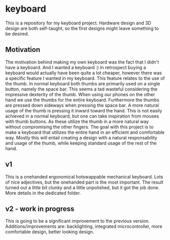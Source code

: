 # keyboard
This is a repository for my keyboard project. Hardware design and 3D design are both self-taught, so the first designs might leave something to be desired.

## Motivation
The motivation behind making my own keyboard was the fact that I didn't have a keyboard. And I wanted a keyboard :) In retrospect buying a keyboard would actually have been quite a lot cheaper, however there was a specific feature I wanted in my keyboard. This feature relates to the use of the thumb. In normal keyboard both thumbs are primarily used on a single button, namely the space bar. This seems a tad wasteful considering the impressive dexterity of the thumb. When using our phones on the other hand we use the thumbs for the entire keyboard. Furthermore the thumbs are pressed down sideways when pressing the space bar. A more natural usage of the thumb is pressing it inward toward the hand. This is not easily achieved in a normal keyboard, but one can take inspiration from mouses with thumb buttons. As these utilize the thumb in a more natural way without compromising the other fingers. The goal with this project is to make a keyboard that utilizes the entire hand in an efficient and comfortable way. Mostly this will entail creating a design with a natural responsability and usage of the thumb, while keeping standard usage of the rest of the hand.

## v1
This is a onehanded ergonomical hotswappable mechanical keyboard. Lots of nice adjectives, but the onehanded part is the most important. The result turned out a little bit clunky and a little unpolished, but it got the job done. More details in the dedicated folder.

## v2 - work in progress
This is going to be a significant improvement to the previous version. Additions/improvements are: backlighting, integrated microcontroller, more comfortable design, better looking design.